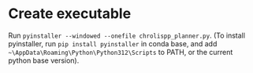 # Create executable
Run `pyinstaller --windowed --onefile chrolispp_planner.py`. (To install pyinstaller, run `pip install pyinstaller` in conda base, and add `~\AppData\Roaming\Python\Python312\Scripts` to PATH, or the current python base version).
